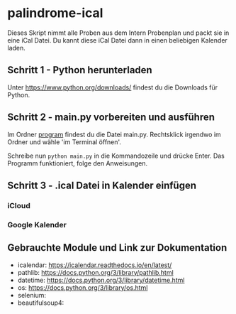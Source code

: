 # palindrome-ical

Dieses Skript nimmt alle Proben aus dem Intern Probenplan und packt sie in eine iCal Datei.
Du kannt diese iCal Datei dann in einen beliebigen Kalender laden.

## Schritt 1 - Python herunterladen
Unter https://www.python.org/downloads/ findest du die Downloads für Python.

## Schritt 2 - main.py vorbereiten und ausführen
Im Ordner [program](./program/) findest du die Datei main.py. Rechtsklick irgendwo im Ordner und wähle 'im Terminal öffnen'. 


Schreibe nun ```python main.py``` in die Kommandozeile und drücke Enter.
Das Programm funktioniert, folge den Anweisungen.

## Schritt 3 - .ical Datei in Kalender einfügen

### iCloud

### Google Kalender

## Gebrauchte Module und Link zur Dokumentation
- icalendar:		https://icalendar.readthedocs.io/en/latest/
- pathlib:		https://docs.python.org/3/library/pathlib.html
- datetime:		https://docs.python.org/3/library/datetime.html
- os:			https://docs.python.org/3/library/os.html
- selenium:		
- beautifulsoup4:	
